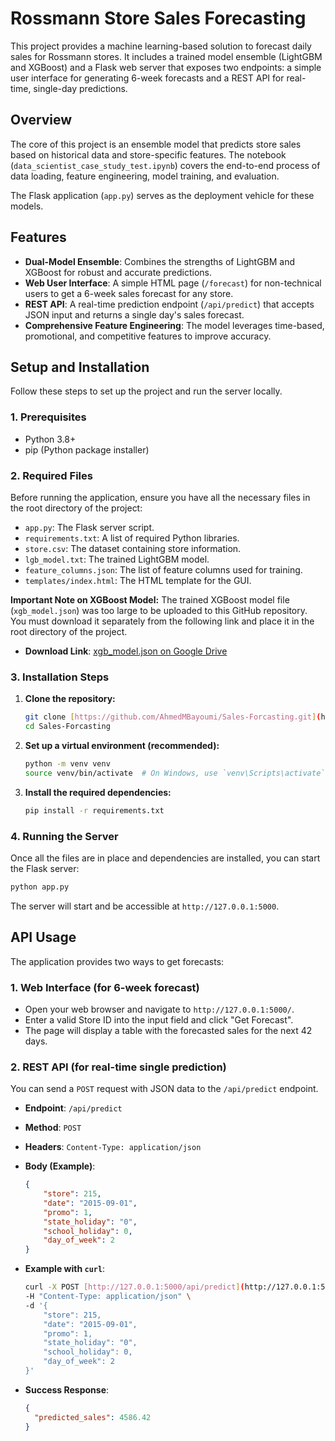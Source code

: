 # Rossmann Store Sales Forecasting

This project provides a machine learning-based solution to forecast daily sales for Rossmann stores. It includes a trained model ensemble (LightGBM and XGBoost) and a Flask web server that exposes two endpoints: a simple user interface for generating 6-week forecasts and a REST API for real-time, single-day predictions.

## Overview

The core of this project is an ensemble model that predicts store sales based on historical data and store-specific features. The notebook (`data_scientist_case_study_test.ipynb`) covers the end-to-end process of data loading, feature engineering, model training, and evaluation.

The Flask application (`app.py`) serves as the deployment vehicle for these models.

## Features

- **Dual-Model Ensemble**: Combines the strengths of LightGBM and XGBoost for robust and accurate predictions.
- **Web User Interface**: A simple HTML page (`/forecast`) for non-technical users to get a 6-week sales forecast for any store.
- **REST API**: A real-time prediction endpoint (`/api/predict`) that accepts JSON input and returns a single day's sales forecast.
- **Comprehensive Feature Engineering**: The model leverages time-based, promotional, and competitive features to improve accuracy.

## Setup and Installation

Follow these steps to set up the project and run the server locally.

### 1. Prerequisites

- Python 3.8+
- pip (Python package installer)

### 2. Required Files

Before running the application, ensure you have all the necessary files in the root directory of the project:

- `app.py`: The Flask server script.
- `requirements.txt`: A list of required Python libraries.
- `store.csv`: The dataset containing store information.
- `lgb_model.txt`: The trained LightGBM model.
- `feature_columns.json`: The list of feature columns used for training.
- `templates/index.html`: The HTML template for the GUI.

**Important Note on XGBoost Model:**
The trained XGBoost model file (`xgb_model.json`) was too large to be uploaded to this GitHub repository. You must download it separately from the following link and place it in the root directory of the project.

- **Download Link**: [xgb_model.json on Google Drive](https://drive.google.com/file/d/1qKYrY_EBVSgRXQ7JyVE5BiKjv-HNpmDr/view?usp=sharing)

### 3. Installation Steps

1.  **Clone the repository:**
    ```bash
    git clone [https://github.com/AhmedMBayoumi/Sales-Forcasting.git](https://github.com/AhmedMBayoumi/Sales-Forcasting.git)
    cd Sales-Forcasting
    ```

2.  **Set up a virtual environment (recommended):**
    ```bash
    python -m venv venv
    source venv/bin/activate  # On Windows, use `venv\Scripts\activate`
    ```

3.  **Install the required dependencies:**
    ```bash
    pip install -r requirements.txt
    ```

### 4. Running the Server

Once all the files are in place and dependencies are installed, you can start the Flask server:

```bash
python app.py
```

The server will start and be accessible at `http://127.0.0.1:5000`.

## API Usage

The application provides two ways to get forecasts:

### 1. Web Interface (for 6-week forecast)

-   Open your web browser and navigate to `http://127.0.0.1:5000/`.
-   Enter a valid Store ID into the input field and click "Get Forecast".
-   The page will display a table with the forecasted sales for the next 42 days.

### 2. REST API (for real-time single prediction)

You can send a `POST` request with JSON data to the `/api/predict` endpoint.

-   **Endpoint**: `/api/predict`
-   **Method**: `POST`
-   **Headers**: `Content-Type: application/json`
-   **Body (Example)**:
    ```json
    {
        "store": 215,
        "date": "2015-09-01",
        "promo": 1,
        "state_holiday": "0",
        "school_holiday": 0,
        "day_of_week": 2
    }
    ```

-   **Example with `curl`**:
    ```bash
    curl -X POST [http://127.0.0.1:5000/api/predict](http://127.0.0.1:5000/api/predict) \
    -H "Content-Type: application/json" \
    -d '{
        "store": 215,
        "date": "2015-09-01",
        "promo": 1,
        "state_holiday": "0",
        "school_holiday": 0,
        "day_of_week": 2
    }'
    ```

-   **Success Response**:
    ```json
    {
      "predicted_sales": 4586.42 
    }
    

